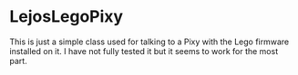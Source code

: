 # LejosLegoPixy
This is just a simple class used for talking to a Pixy with the Lego firmware installed on it.  I have not fully tested it but it seems to work for the most part.
